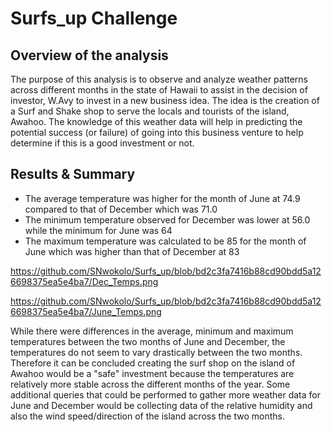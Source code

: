 # Surfs_up Challenge

## Overview of the analysis
The purpose of this analysis is to observe and analyze weather patterns across different months in the state of Hawaii to assist in the decision of investor, W.Avy to invest in a new business idea. The idea is the creation of a Surf and Shake shop to serve the locals and tourists of the island, Awahoo. The knowledge of this weather data will help in predicting the potential success (or failure) of going into this business venture to help determine if this is a good investment or not.

## Results & Summary
- The average temperature was higher for the month of June at 74.9 compared to that of December which was 71.0
- The minimum temperature observed for December was lower at 56.0 while the minimum for June was 64
- The maximum temperature was calculated to be 85 for the month of June which was higher than that of December at 83

https://github.com/SNwokolo/Surfs_up/blob/bd2c3fa7416b88cd90bdd5a126698375ea5e4ba7/Dec_Temps.png

https://github.com/SNwokolo/Surfs_up/blob/bd2c3fa7416b88cd90bdd5a126698375ea5e4ba7/June_Temps.png

While there were differences in the average, minimum and maximum temperatures between the two months of June and December, the temperatures do not seem to vary drastically between the two months. Therefore it can be concluded creating the surf shop on the island of Awahoo would be a "safe" investment because the temperatures are relatively more stable across the different months of the year.
Some additional queries that could be performed to gather more weather data for June and December would be collecting data of the relative humidity and also the wind speed/direction of the island across the two months.
